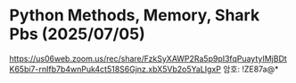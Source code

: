# Python Methods, Memory, Shark Pbs (2025/07/05)

https://us06web.zoom.us/rec/share/FzkSyXAWP2Ra5p9pI3fqPuaytyIMjBDtK65bi7-rnIfb7b4wnPuk4ct518S6Gjnz.xbX5Vb2o5YaLIgxP 
암호: !ZE87a@*

